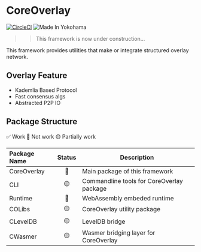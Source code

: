 # CoreOverlay

[![CircleCI](https://dl.circleci.com/status-badge/img/gh/shotastage/CoreOverlay/tree/main.svg?style=svg)](https://dl.circleci.com/status-badge/redirect/gh/shotastage/CoreOverlay/tree/main)
![Made In Yokohama](https://made-in-yokohama.herokuapp.com/normal)


>> This framework is now under construction...

This framework provides utilities that make or integrate structured overlay network.


## Overlay Feature

- Kademlia Based Protocol
- Fast consensus algs
- Abstracted P2P IO


## Package Structure

✅ Work 🔴 Not work 🟡 Partially work

| Package Name | Status |  Description  |
|:-------------|:------:|---------------|
| CoreOverlay  | 🔴     | Main package of this framework |
| CLI          | 🟡     | Commandline tools for CoreOverlay package |
| Runtime      | 🔴     | WebAssembly embeded runtime |
| COLibs       | 🟡     | CoreOverlay utility package    |
| CLevelDB     | 🟡     | LevelDB bridge    |
| CWasmer      | 🟡     | Wasmer bridging layer for CoreOverlay    |
